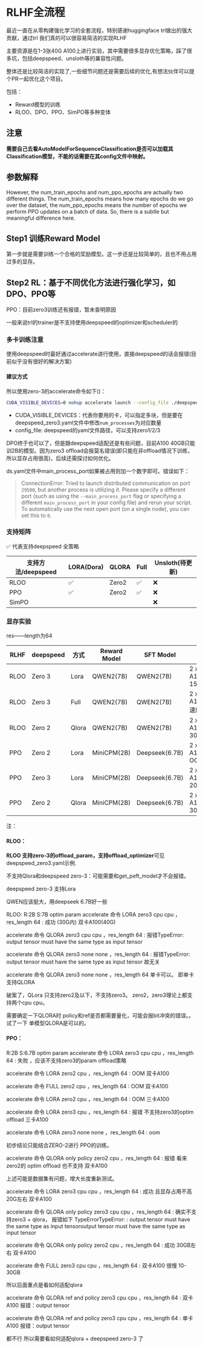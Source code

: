 # RLHF全流程

最近一直在从零构建强化学习的全套流程，特别感谢huggingface trl做出的强大贡献，通过trl 我们真的可以很容易简洁的实现RLHF


主要资源是在1-3张40G A100上进行实验，其中需要很多显存优化策略，踩了很多坑，包括deepspeed、unsloth等的兼容性问题。

整体还是比较简洁的实现了,一些细节问题还是需要后续的优化,有想法伙伴可以提个PR一起优化这个项目。

包括：
- Reward模型的训练
- RLOO、DPO、PPO、SimPO等多种变体


## 注意

**需要自己去看AutoModelForSequenceClassification是否可以加载其Classification模型，不能的话需要在其config文件中映射。**

## 参数解释

However, the num_train_epochs and num_ppo_epochs are actually two different things. The num_train_epochs means how many epochs do we go over the dataset, the num_ppo_epochs means the number of epochs we perform PPO updates on a batch of data. So, there is a subtle but meaningful difference here.


## Step1 训练Reward Model

第一步就是需要训练一个合格的奖励模型。这一步还是比较简单的，且也不用占用过多的显存。



## Step2 RL：基于不同优化方法进行强化学习，如DPO、PPO等

PPO：目前zero3训练还有报错，暂未查明原因



一般来说trl的trainer是不支持使用deepspeed的optimizer和scheduler的



### 多卡训练注意
使用deepspeed时最好通过accelerate进行使用，直接deepspeed的话会报错(目前似乎没有很好的解决方案)

#### 建议方式
所以使用zero-3的accelerate命令如下()：
```bash
CUDA_VISIBLE_DEVICES=0 nohup accelerate launch --config_file ./deepspeed_zero3.yaml rloo_train2.py
```
- CUDA_VISIBLE_DEVICES：代表你要用的卡，可以指定多块，但是要在deepspeed_zero3.yaml文件中修改```num_processes```为对应数量
- config_file: deepspeed的yaml文件路径，可以支持zero1/2/3



DPO终于也可以了，但是跟deepspeed适配还是有些问题，目前A100 40GB只能训2B的模型。因为zero3 offload会报莫名错误(即只能在非offload情况下训练，所以显存占用很高)，后续还需探讨如何优化。


ds.yaml文件中main_process_port如果被占用则加一个数字即可。错误如下：

> ConnectionError: Tried to launch distributed communication on port `29500`, but another process is utilizing it. Please specify a different port (such as using the `--main_process_port` flag or specifying a different `main_process_port` in your config file) and rerun your script. To automatically use the next open port (on a single node), you can set this to `0`.



### 支持矩阵
✅ 代表支持deepspeed 全策略

| 支持方法/deepspeed | LORA(Dora) | QLORA | Full | Unsloth(待更新) |
|----------------|------------|-------|------|--------------|
| RLOO           | ✅          | Zero2 | ✅    | ❌            |
| PPO            | ✅          | Zero2 | ✅    | ❌            |
| SimPO          |            |       |      | ❌            |




### 显存实验
res——length为64

| **RLHF** | **deepspeed** | **方式** | **Reward Model** | **SFT Model**  | **显存占用**               |
|----------|---------------|--------|------------------|----------------|------------------------|
| RLOO     | Zero 3        | Lora   | QWEN2(7B)        | QWEN2(7B)      | 2 x A100(40GB): 15~30G |
| RLOO     | Zero 3        | Full   | QWEN2(7B)        | QWEN2(7B)      | 2 x A100(40GB): 速度很慢   |
| RLOO     | Zero 2        | Qlora  | QWEN2(7B)        | QWEN2(7B)      | 2 x A100(40GB): 30~40G |
| PPO      | Zero 2        | Lora   | MiniCPM(2B)      | Deepseek(6.7B) | 2 x A100(40GB): OOM    |
| PPO      | Zero 3        | Lora   | MiniCPM(2B)      | Deepseek(6.7B) | 2 x A100(40GB): 20-25G |
| PPO      | Zero 2        | Qlora  | MiniCPM(2B)      | Deepseek(6.7B) | 2 x A100(40GB): 30G    |


注：
#### RLOO：

**RLOO 支持zero-3的offload_param，支持offload_optimizer**可见deepspeed_zero3.yaml示例.

不支持Qlora和deepspeed zero-3：可能需要和get_peft_model才不会报错。

deepspeed zero-3 支持Lora

QWEN应该挺大，用deepseek 6.7B好一些
   
RLOO:  R:2B   S:7B
                          optim  param
accelerate 命令 LORA zero3  cpu     cpu ，res_length 64 : 成功  (30G内)  双卡A100(40G)

accelerate 命令 QLORA zero3  cpu     cpu ，res_length 64 : 报错TypeError: output tensor must have the same type as input tensor 

accelerate 命令 QLORA zero3  none    none ，res_length 64 : 报错TypeError: output tensor must have the same type as input tensor  故无关


accelerate 命令 QLORA zero3  none    none ，res_length 64   单卡可以。 即单卡支持QLORA

破案了，QLora 只支持zero2及以下，不支持zero3。    zero2，zero3理论上都支持两个cpu     cpu。


需要确定一下QLORA时  policy和ref是否都需要量化，可能会报bit冲突的错误。。试了一下  单模型QLORA是可以的。

#### PPO：

R:2B   S:6.7B
                          optim  param
accelerate 命令 LORA zero3  cpu     cpu ，res_length 64 :   失败  ，应该不支持zero3的param offload策略

accelerate 命令 LORA zero2  cpu         ，res_length 64 :  OOM  双卡A100

accelerate 命令 FULL zero2  cpu         ，res_length 64 :  OOM  双卡A100

accelerate 命令 LORA zero2  cpu         ，res_length 64 :  OOM 三卡A100

accelerate 命令 LORA zero3  cpu         ，res_length 64 :  报错 不支持zero3的optim offload 三卡A100

accelerate 命令 LORA zero3  none   none     ，res_length 64 : oom

初步结论只能结合ZERO-2进行 PPO的训练。

accelerate 命令 QLORA only policy zero2  cpu         ，res_length 64 :  报错 看来zero2的 optim offload 也不支持 双卡A100


上述可能是数据集有问题，增大长度重新测试。

accelerate 命令 LORA zero3  cpu     cpu ，res_length 64 :   成功  且显存占用不高20G左右    双卡A100

accelerate 命令 QLORA only policy zero3  cpu     cpu ，res_length 64 : 确实不支持zero3 + qlora， 报错如下 TypeErrorTypeError: : output tensor must have the same type as input tensoroutput tensor must have the same type as input tensor

accelerate 命令 QLORA only policy zero2  cpu         ，res_length 64 :  成功  30GB左右   双卡A100

accelerate 命令 FULL zero3  cpu   cpu      ，res_length 64 :   双卡A100   很慢  10-30GB


所以后面重点是看如何适配qlora

accelerate 命令 QLORA ref and policy zero3  cpu     cpu ，res_length 64 : 双卡A100  报错：output tensor 


accelerate 命令 QLORA ref and policy zero3  cpu     cpu ，res_length 64 : 单卡A100  报错：output tensor 

都不行  所以需要看如何适配qlora + deepspeed zero-3 了